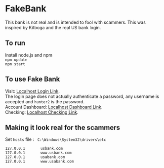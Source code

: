 # FakeBank

This bank is not real and is intended to fool with scammers. This was inspired by Kitboga and the real US bank login.  

## To run
Install node.js and npm  
`npm update`  
```npm start```  

## To use Fake Bank
Visit: [Localhost Login Link](http://localhost:5000/StaticFiles/USBankLogin.html).  
The login page does not actually authenticate a password, any username is accepted and `hunter2` is the password.  
Account Dashboard: [Localhost Dashboard Link](http://localhost:5000/StaticFiles/USBankDashboard.html).  
Checking: [Localhost Checking Link](http://localhost:5000/StaticFiles/USBankTransactions.html).  

## Making it look real for the scammers

Set `hosts` file :
``` C:\Windows\System32\drivers\etc```

```
127.0.0.1       usbank.com
127.0.0.1       www.usbank.com
127.0.0.1       usabank.com
127.0.0.1       www.usabank.com
```

